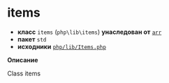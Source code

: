 # items

- **класс** `items` (`php\lib\items`) **унаследован от** [`arr`](https://github.com/jphp-compiler/jphp/blob/master/jphp-runtime/api-docs/classes/php/lib/arr.ru.md)
- **пакет** `std`
- **исходники** [`php/lib/Items.php`](./src/main/resources/JPHP-INF/sdk/php/lib/Items.php)

**Описание**

Class items
